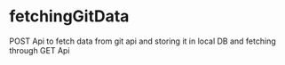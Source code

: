 # fetchingGitData
POST Api to fetch data from git api and storing it in local DB and fetching through GET Api
